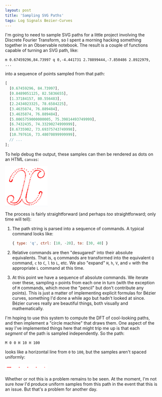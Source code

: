 ```yaml
---
layout: post
title: 'Sampling SVG Paths'
tags: Log Signals Bezier-Curves
---
```


I'm going to need to sample SVG paths for a little project involving the
Discrete Fourier Transform, so I spent a morning hacking something together in
an Observable notebook.
The result is a couple of functions capable of turning an SVG path, like:

```
m 0.67459296,84.73997 q 0,-4.441731 2.78899444,-7.850486 2.8922979, ...
```

into a sequence of points sampled from that path:

```javascript
[
  [0.67459296, 84.73997],
  [0.8489051125, 82.5836655],
  [1.37184157, 80.556483],
  [2.2434023325, 78.6584225],
  [3.4635874, 76.889484],
  [3.4635874, 76.889484],
  [5.0065759000000005, 75.39814493749999],
  [6.7432435, 74.33290274999999],
  [8.6735902, 73.69375743749998],
  [10.797616, 73.48070899999999],
  // ...
];
```

To help debug the output, these samples can then be rendered as dots on an HTML
`canvas`:

![Samples from an SVG path rendered on a canvas](/assets/images/svg-x-dots.png)

The process is fairly straightforward (and perhaps _too_ straightforward; only
time will tell):

1. The path string is parsed into a sequence of commands.
   A typical command looks like:

   ```javascript
   { type: 'q', ctrl: [10, -20], to: [30, 40] }
   ```

2. Relative commands are then "desugared" into their absolute equivalents.
   That is, `q` commands are transformed into the equivalent `Q` command, `c` to
   `C`, `l` to `L`, etc.
   We also "expand" `H`, `h`, `V`, and `v` with the appropriate `L` command at
   this time.

3. At this point we have a sequence of absolute commands.
   We iterate over these, sampling `n` points from each one in turn (with the
   exception of `M` commands, which move the "pencil" but don't contribute any
   points).
   This is just a matter of implementing explicit formulas for Bézier curves,
   something I'd done a while ago but hadn't looked at since.
   Bézier curves really are beautiful things, both visually and mathematically.

I'm hoping to use this system to compute the DFT of cool-looking paths, and then
implement a "circle machine" that draws them.
One aspect of the way I've implemented things here that might trip me up is that
each _segment_ of the path is sampled independently.
So the path:

```
M 0 0 H 10 H 100
```

looks like a horizontal line from `0` to `100`, but the samples aren't spaced
uniformly:

![Nonuniform samples from a straight line](/assets/images/nonuniform-line-samples.png)

Whether or not this is a problem remains to be seen.
At the moment, I'm not sure _how_ I'd produce uniform samples from this path in
the event that this is an issue.
But that's a problem for another day.
